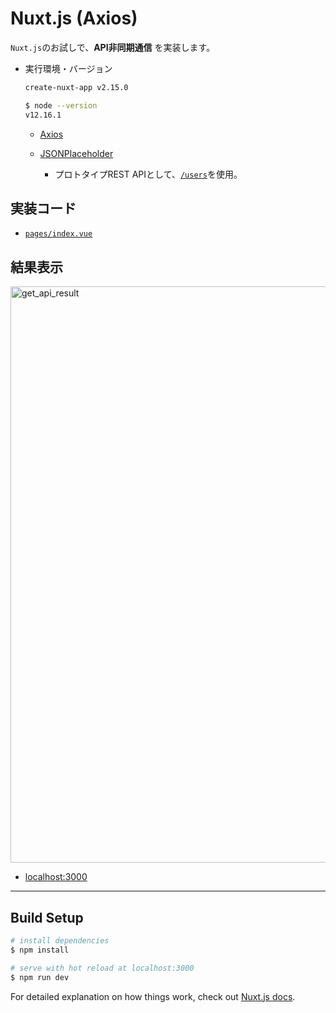 # Nuxt.js (Axios)

`Nuxt.js`のお試しで、__API非同期通信__ を実装します。

- 実行環境・バージョン

  ```bash
  create-nuxt-app v2.15.0
  ```

  ```bash
  $ node --version
  v12.16.1
  ```

  - [Axios](https://github.com/axios/axios)

  - [JSONPlaceholder](https://jsonplaceholder.typicode.com/)

    - プロトタイプREST APIとして、[`/users`](https://jsonplaceholder.typicode.com/users)を使用。

## 実装コード

- [`pages/index.vue`](https://github.com/miolab/nuxt_axios/blob/master/pages/index.vue)

## 結果表示

<img width="922" alt="get_api_result" src="https://user-images.githubusercontent.com/33124627/82008351-68317d00-96a7-11ea-848f-b486cb072f04.png">

- [localhost:3000](localhost:3000)

---

## Build Setup

```bash
# install dependencies
$ npm install

# serve with hot reload at localhost:3000
$ npm run dev
```

For detailed explanation on how things work, check out [Nuxt.js docs](https://nuxtjs.org).
